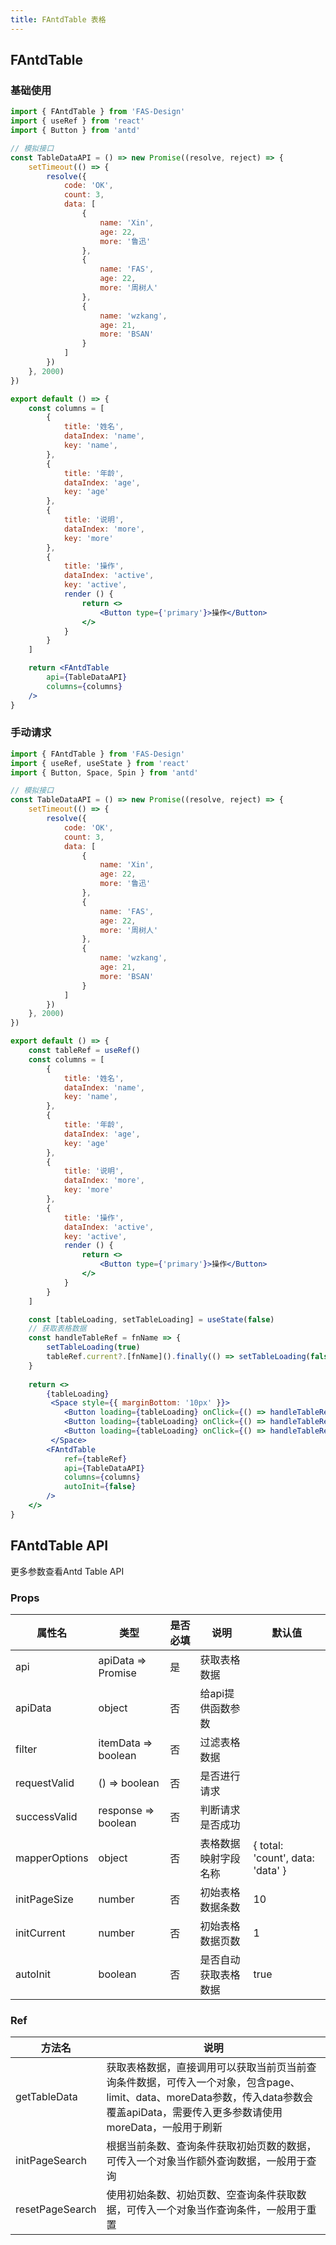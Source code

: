 ```yaml
---
title: FAntdTable 表格
---
```


## FAntdTable

### 基础使用

```jsx
import { FAntdTable } from 'FAS-Design'
import { useRef } from 'react'
import { Button } from 'antd'

// 模拟接口
const TableDataAPI = () => new Promise((resolve, reject) => {
    setTimeout(() => {
        resolve({
            code: 'OK',
            count: 3,
            data: [
                {
                    name: 'Xin',
                    age: 22,
                    more: '鲁迅'
                },
                {
                    name: 'FAS',
                    age: 22,
                    more: '周树人'
                },
                {
                    name: 'wzkang',
                    age: 21,
                    more: 'BSAN'
                }
            ]
        })
    }, 2000)
})

export default () => {
    const columns = [
        {
            title: '姓名',
            dataIndex: 'name',
            key: 'name',
        },
        {
            title: '年龄',
            dataIndex: 'age',
            key: 'age'
        },
        {
            title: '说明',
            dataIndex: 'more',
            key: 'more'
        },
        {
            title: '操作',
            dataIndex: 'active',
            key: 'active',
            render () {
                return <>
                    <Button type={'primary'}>操作</Button>
                </>
            }
        }
    ]

    return <FAntdTable
        api={TableDataAPI}
        columns={columns}
    />
}
```

### 手动请求
```jsx
import { FAntdTable } from 'FAS-Design'
import { useRef, useState } from 'react'
import { Button, Space, Spin } from 'antd'

// 模拟接口
const TableDataAPI = () => new Promise((resolve, reject) => {
    setTimeout(() => {
        resolve({
            code: 'OK',
            count: 3,
            data: [
                {
                    name: 'Xin',
                    age: 22,
                    more: '鲁迅'
                },
                {
                    name: 'FAS',
                    age: 22,
                    more: '周树人'
                },
                {
                    name: 'wzkang',
                    age: 21,
                    more: 'BSAN'
                }
            ]
        })
    }, 2000)
})

export default () => {
    const tableRef = useRef()
    const columns = [
        {
            title: '姓名',
            dataIndex: 'name',
            key: 'name',
        },
        {
            title: '年龄',
            dataIndex: 'age',
            key: 'age'
        },
        {
            title: '说明',
            dataIndex: 'more',
            key: 'more'
        },
        {
            title: '操作',
            dataIndex: 'active',
            key: 'active',
            render () {
                return <>
                    <Button type={'primary'}>操作</Button>
                </>
            }
        }
    ]

    const [tableLoading, setTableLoading] = useState(false)
    // 获取表格数据
    const handleTableRef = fnName => {
        setTableLoading(true)
        tableRef.current?.[fnName]().finally(() => setTableLoading(false))
    }
    
    return <>
        {tableLoading}
         <Space style={{ marginBottom: '10px' }}>
            <Button loading={tableLoading} onClick={() => handleTableRef('initPageSearch')}>获取数据</Button>
            <Button loading={tableLoading} onClick={() => handleTableRef('resetPageSearch')}>重置数据</Button>
            <Button loading={tableLoading} onClick={() => handleTableRef('getTableData')}>刷新数据</Button>
         </Space>
        <FAntdTable
            ref={tableRef}
            api={TableDataAPI}
            columns={columns}
            autoInit={false}
        />
    </>
}
```

## FAntdTable API

更多参数查看Antd Table API

### Props

| 属性名               | 类型                  | 是否必填 | 说明                       | 默认值                              |
|-------------------|---------------------|------|--------------------------|----------------------------------|
| api               | apiData => Promise  | 是    | 获取表格数据                   |                                  |
| apiData           | object              | 否    | 给api提供函数参数               |                                  |
| filter            | itemData => boolean | 否    | 过滤表格数据                   |                                  |
| requestValid      | () => boolean       | 否    | 是否进行请求                   |                                  |
| successValid      | response => boolean | 否    | 判断请求是否成功                 |                                  |
| mapperOptions     | object              | 否    | 表格数据映射字段名称               | { total: 'count', data: 'data' } |
| initPageSize      | number              | 否    | 初始表格数据条数                 | 10                               |
| initCurrent       | number              | 否    | 初始表格数据页数                 | 1                                |
| autoInit          | boolean             | 否    | 是否自动获取表格数据               | true                             |

### Ref

| 方法名             | 说明                                                                                                            |
|-----------------|---------------------------------------------------------------------------------------------------------------|
| getTableData    | 获取表格数据，直接调用可以获取当前页当前查询条件数据，可传入一个对象，包含page、limit、data、moreData参数，传入data参数会覆盖apiData，需要传入更多参数请使用moreData，一般用于刷新 |
| initPageSearch  | 根据当前条数、查询条件获取初始页数的数据，可传入一个对象当作额外查询数据，一般用于查询                                                                   |
| resetPageSearch | 使用初始条数、初始页数、空查询条件获取数据，可传入一个对象当作查询条件，一般用于重置                                                                    |
